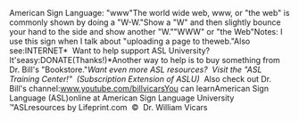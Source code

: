 American Sign Language: "www"The world wide web, www, or "the web" is 
        commonly shown by doing a "W-W."Show a "W" and then slightly bounce your hand to the side and show 
        another "W.""WWW" or "the Web"Notes: I use this sign when I talk about "uploading a page to theweb."Also see:INTERNET* 
Want to help support ASL University?  It'seasy:DONATE(Thanks!)*Another way to help is to buy something from Dr. Bill's "Bookstore."*Want even more ASL resources?  Visit the "ASL Training Center!"  (Subscription 
Extension of ASLU)*  Also check out Dr. Bill's channel:www.youtube.com/billvicarsYou can learnAmerican Sign Language (ASL)online at American Sign Language University ™ASLresources by Lifeprint.com  ©  Dr. William Vicars